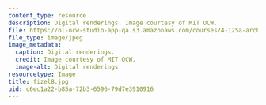 ```yaml
---
content_type: resource
description: Digital renderings. Image courtesy of MIT OCW.
file: https://ol-ocw-studio-app-qa.s3.amazonaws.com/courses/4-125a-architecture-studio-building-in-landscapes-fall-2005/c6ec1a22b85a72b3659679d7e3910916_fizel8.jpg
file_type: image/jpeg
image_metadata:
  caption: Digital renderings.
  credit: Image courtesy of MIT OCW.
  image-alt: Digital renderings.
resourcetype: Image
title: fizel8.jpg
uid: c6ec1a22-b85a-72b3-6596-79d7e3910916
---
```

